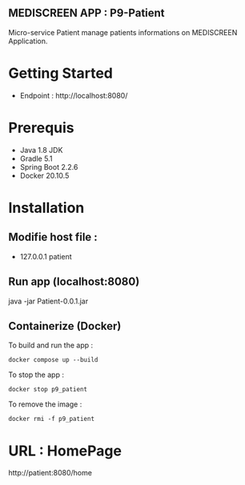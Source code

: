 ## MEDISCREEN APP : P9-Patient

Micro-service Patient manage patients informations on MEDISCREEN Application.

# Getting Started

- Endpoint : http://localhost:8080/

# Prerequis 

- Java 1.8 JDK
- Gradle 5.1
- Spring Boot 2.2.6
- Docker 20.10.5 

# Installation

## Modifie host file :

- 127.0.0.1 patient

## Run app (localhost:8080)

java -jar Patient-0.0.1.jar

## Containerize (Docker)

To build and run the app :
~~~
docker compose up --build
~~~

To stop the app :
~~~
docker stop p9_patient
~~~

To remove the image :
~~~
docker rmi -f p9_patient
~~~
# URL : HomePage

http://patient:8080/home



